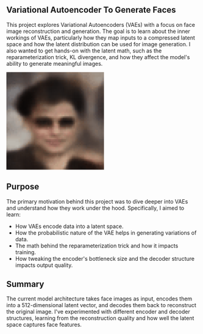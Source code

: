 ## Variational Autoencoder To Generate Faces

This project explores Variational Autoencoders (VAEs) with a focus on face image reconstruction and generation. The goal is to learn about the inner workings of VAEs, particularly how they map inputs to a compressed latent space and how the latent distribution can be used for image generation. I also wanted to get hands-on with the latent math, such as the reparameterization trick, KL divergence, and how they affect the model's ability to generate meaningful images.

![alt text](image.gif)

## Purpose
The primary motivation behind this project was to dive deeper into VAEs and understand how they work under the hood. Specifically, I aimed to learn:

- How VAEs encode data into a latent space.
- How the probabilistic nature of the VAE helps in generating variations of data.
- The math behind the reparameterization trick and how it impacts training.
- How tweaking the encoder's bottleneck size and the decoder structure impacts output quality.

## Summary
The current model architecture takes face images as input, encodes them into a 512-dimensional latent vector, and decodes them back to reconstruct the original image. I've experimented with different encoder and decoder structures, learning from the reconstruction quality and how well the latent space captures face features.